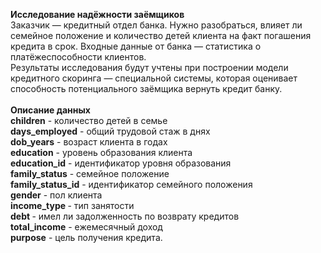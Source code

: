 <b>Исследование надёжности заёмщиков</b><br/>
Заказчик — кредитный отдел банка. Нужно разобраться, влияет ли семейное положение и количество детей клиента на факт погашения кредита в срок. Входные данные от банка — статистика о платёжеспособности клиентов.<br/>
Результаты исследования будут учтены при построении модели кредитного скоринга — специальной системы, которая оценивает способность потенциального заёмщика вернуть кредит банку.<br/><br/>
<b>Описание данных</b><br/>
<b>children</b> - количество детей в семье<br/>
<b>days_employed</b> - общий трудовой стаж в днях<br/>
<b>dob_years</b> - возраст клиента в годах<br/>
<b>education</b> - уровень образования клиента<br/>
<b>education_id</b> - идентификатор уровня образования<br/>
<b>family_status</b> - семейное положение<br/>
<b>family_status_id</b> - идентификатор семейного положения<br/>
<b>gender</b> - пол клиента<br/>
<b>income_type </b> - тип занятости<br/>
<b>debt </b> -  имел ли задолженность по возврату кредитов<br/>
<b>total_income</b> - ежемесячный доход<br/>
<b>purpose</b> - цель получения кредита.
